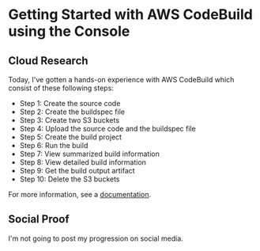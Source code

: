 # Getting Started with AWS CodeBuild using the Console
## Cloud Research
Today, I've gotten a hands-on experience with AWS CodeBuild which consist of these following steps:
  - Step 1: Create the source code
  - Step 2: Create the buildspec file
  - Step 3: Create two S3 buckets
  - Step 4: Upload the source code and the buildspec file
  - Step 5: Create the build project
  - Step 6: Run the build
  - Step 7: View summarized build information
  - Step 8: View detailed build information
  - Step 9: Get the build output artifact
  - Step 10: Delete the S3 buckets

For more information, see a [documentation](https://docs.aws.amazon.com/codebuild/latest/userguide/getting-started.html).

## Social Proof
I'm not going to post my progression on social media.
